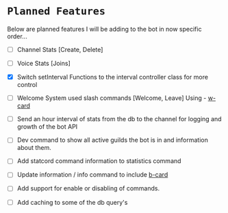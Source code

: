 # `Planned Features`

Below are planned features I will be adding to the bot in now specific order...

- [ ] Channel Stats \[Create, Delete]

- [ ] Voice Stats \[Joins]

- [x] Switch setInterval Functions to the interval controller class for more control

- [ ] Welcome System used slash commands \[Welcome, Leave] Using - [w-card](https://github.com/AKORA-Studios/DiscordWelcomeCard)

- [ ] Send an hour interval of stats from the db to the channel for logging and growth of the bot API

- [ ] Dev command to show all active guilds the bot is in and information about them.

- [ ] Add statcord command information to statistics command

- [ ] Update information / info command to include [b-card](https://github.com/discord-card/bot)

- [ ] Add support for enable or disabling of commands.

- [ ] Add caching to some of the db query's
